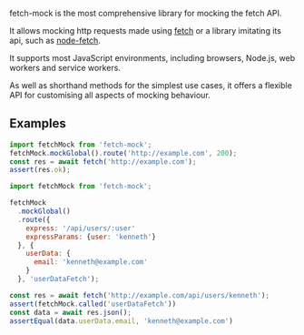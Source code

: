 ---
---

fetch-mock is the most comprehensive library for mocking the fetch API.

It allows mocking http requests made using [fetch](https://fetch.spec.whatwg.org/) or a library imitating its api, such as [node-fetch](https://www.npmjs.com/package/node-fetch).

It supports most JavaScript environments, including browsers, Node.js, web workers and service workers.

As well as shorthand methods for the simplest use cases, it offers a flexible API for customising all aspects of mocking behaviour.

## Examples

```js
import fetchMock from 'fetch-mock';
fetchMock.mockGlobal().route('http://example.com', 200);
const res = await fetch('http://example.com');
assert(res.ok);
```

```js
import fetchMock from 'fetch-mock';

fetchMock
  .mockGlobal()
  .route({
    express: '/api/users/:user'
    expressParams: {user: 'kenneth'}
  }, {
    userData: {
      email: 'kenneth@example.com'
    }
  }, 'userDataFetch');

const res = await fetch('http://example.com/api/users/kenneth');
assert(fetchMock.called('userDataFetch'))
const data = await res.json();
assertEqual(data.userData.email, 'kenneth@example.com')
```
